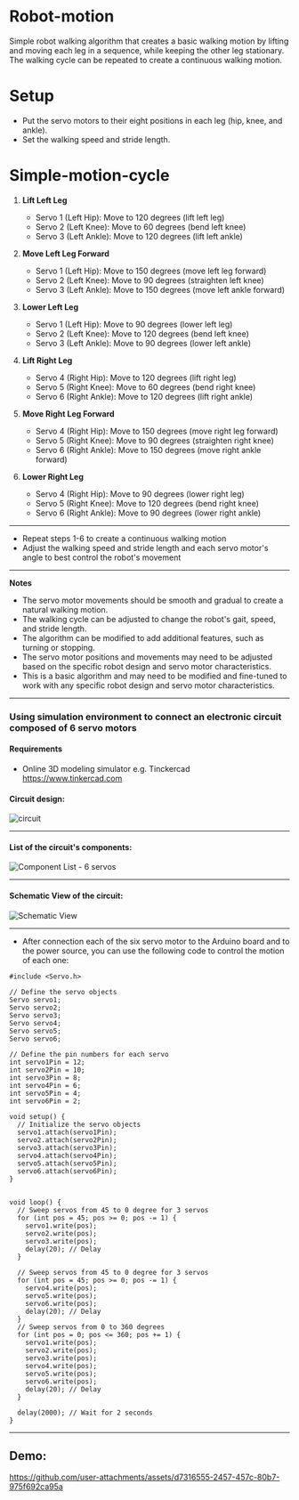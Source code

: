 # Robot-motion
Simple robot walking algorithm that creates a basic walking motion by lifting and moving each leg in a sequence, while keeping the other leg stationary. The walking cycle can be repeated to create a continuous walking motion.
# Setup
* Put the servo motors to their eight positions in each leg (hip, knee, and ankle).
* Set the walking speed and stride length.
# Simple-motion-cycle
1. **Lift Left Leg**
	* Servo 1 (Left Hip): Move to 120 degrees (lift left leg)
	* Servo 2 (Left Knee): Move to 60 degrees (bend left knee)
	* Servo 3 (Left Ankle): Move to 120 degrees (lift left ankle)
2. **Move Left Leg Forward**
	* Servo 1 (Left Hip): Move to 150 degrees (move left leg forward)
	* Servo 2 (Left Knee): Move to 90 degrees (straighten left knee)
	* Servo 3 (Left Ankle): Move to 150 degrees (move left ankle forward)
3. **Lower Left Leg**
	* Servo 1 (Left Hip): Move to 90 degrees (lower left leg)
	* Servo 2 (Left Knee): Move to 120 degrees (bend left knee)
	* Servo 3 (Left Ankle): Move to 90 degrees (lower left ankle)

4. **Lift Right Leg**
	* Servo 4 (Right Hip): Move to 120 degrees (lift right leg)
	* Servo 5 (Right Knee): Move to 60 degrees (bend right knee)
	* Servo 6 (Right Ankle): Move to 120 degrees (lift right ankle)
5. **Move Right Leg Forward**
	* Servo 4 (Right Hip): Move to 150 degrees (move right leg forward)
	* Servo 5 (Right Knee): Move to 90 degrees (straighten right knee)
	* Servo 6 (Right Ankle): Move to 150 degrees (move right ankle forward)
6. **Lower Right Leg**
	* Servo 4 (Right Hip): Move to 90 degrees (lower right leg)
	* Servo 5 (Right Knee): Move to 120 degrees (bend right knee)
	* Servo 6 (Right Ankle): Move to 90 degrees (lower right ankle)
-------------------------------------------------------------------------

* Repeat steps 1-6 to create a continuous walking motion
* Adjust the walking speed and stride length and each servo motor's angle to best control the robot's movement

-------------------------------------------------------------------------

**Notes**

* The servo motor movements should be smooth and gradual to create a natural walking motion.
* The walking cycle can be adjusted to change the robot's gait, speed, and stride length.
* The algorithm can be modified to add additional features, such as turning or stopping.
* The servo motor positions and movements may need to be adjusted based on the specific robot design and servo motor characteristics.
* This is a basic algorithm and may need to be modified and fine-tuned to work with any specific robot design and servo motor characteristics.

-------------------------------------------------------------------------
### Using simulation environment to connect an electronic circuit composed of 6 servo motors  
#### Requirements
* Online 3D modeling simulator e.g. Tinckercad https://www.tinkercad.com

#### Circuit design:
![circuit](https://github.com/user-attachments/assets/86050698-4d31-4727-aa2f-1a7afcb42b80)

---------------------------------------------------------------------------
#### List of the circuit's components:
![Component List - 6 servos](https://github.com/user-attachments/assets/c289ea32-2289-46b2-b587-bd03572974f5)

---------------------------------------------------------------------------
#### Schematic View of the circuit:
![Schematic View](https://github.com/user-attachments/assets/7ad95aaa-1308-4e25-9f4b-119d3982a60f)

---------------------------------------------------------------------------


* After connection each of the six servo motor to the Arduino board and to the power source, you can use the following code to control the motion of each one:


```
#include <Servo.h>

// Define the servo objects
Servo servo1;
Servo servo2;
Servo servo3;
Servo servo4;
Servo servo5;
Servo servo6;

// Define the pin numbers for each servo
int servo1Pin = 12;
int servo2Pin = 10;
int servo3Pin = 8;
int servo4Pin = 6;
int servo5Pin = 4;
int servo6Pin = 2;

void setup() {
  // Initialize the servo objects
  servo1.attach(servo1Pin);
  servo2.attach(servo2Pin);
  servo3.attach(servo3Pin);
  servo4.attach(servo4Pin);
  servo5.attach(servo5Pin);
  servo6.attach(servo6Pin);
}


void loop() {
  // Sweep servos from 45 to 0 degree for 3 servos
  for (int pos = 45; pos >= 0; pos -= 1) {
    servo1.write(pos);
    servo2.write(pos);
    servo3.write(pos);
    delay(20); // Delay
  }

  // Sweep servos from 45 to 0 degree for 3 servos
  for (int pos = 45; pos >= 0; pos -= 1) {
    servo4.write(pos);
    servo5.write(pos);
    servo6.write(pos);
    delay(20); // Delay
  }
  // Sweep servos from 0 to 360 degrees
  for (int pos = 0; pos <= 360; pos += 1) {
    servo1.write(pos);
    servo2.write(pos);
    servo3.write(pos);
    servo4.write(pos);
    servo5.write(pos);
    servo6.write(pos);
    delay(20); // Delay 
  }

  delay(2000); // Wait for 2 seconds
}
```
-------------------------------------------------------------------

## Demo:

https://github.com/user-attachments/assets/d7316555-2457-457c-80b7-975f692ca95a




